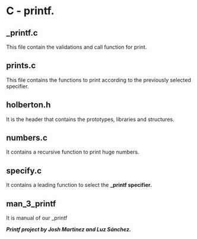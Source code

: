 # C - printf.

## _printf.c

This file contain the validations and call function for print.

## prints.c

This file contains the functions to print according to the previously selected specifier.

## holberton.h

It is the header that contains the prototypes, libraries and structures.

## numbers.c

It contains a recursive function to print huge numbers.

## specify.c

It contains a leading function to select the **_printf specifier**.

## man_3_printf

It is manual of our _printf

***Printf project by Josh Martinez and Luz Sánchez.***
